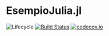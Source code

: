 # EsempioJulia.jl

![Lifecycle](https://img.shields.io/badge/lifecycle-experimental-orange.svg)<!--
![Lifecycle](https://img.shields.io/badge/lifecycle-maturing-blue.svg)
![Lifecycle](https://img.shields.io/badge/lifecycle-stable-green.svg)
![Lifecycle](https://img.shields.io/badge/lifecycle-retired-orange.svg)
![Lifecycle](https://img.shields.io/badge/lifecycle-archived-red.svg)
![Lifecycle](https://img.shields.io/badge/lifecycle-dormant-blue.svg) -->
[![Build Status](https://travis-ci.com/GianlucaMastrantonio/EsempioJulia.jl.svg?branch=master)](https://travis-ci.com/GianlucaMastrantonio/EsempioJulia.jl)
[![codecov.io](http://codecov.io/github/GianlucaMastrantonio/EsempioJulia.jl/coverage.svg?branch=master)](http://codecov.io/github/GianlucaMastrantonio/EsempioJulia.jl?branch=master)
<!--
[![Documentation](https://img.shields.io/badge/docs-stable-blue.svg)](https://GianlucaMastrantonio.github.io/EsempioJulia.jl/stable)
[![Documentation](https://img.shields.io/badge/docs-master-blue.svg)](https://GianlucaMastrantonio.github.io/EsempioJulia.jl/dev)
-->
